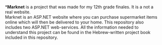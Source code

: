 *<b>Marknet</b> is a project that was made for my 12th grade finales. It is a not a real website.<br/>
Marknet is an ASP.NET website where you can purchase supermarket items online which will then be delivered to your home.
This repository also includes two ASP.NET web-services.
All the information needed to understand this project can be found in the Hebrew-written project book included in this repository.
